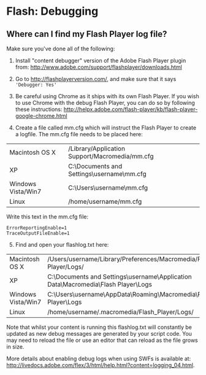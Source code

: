 Flash: Debugging
================


Where can I find my Flash Player log file?
------------------------------------------


Make sure you've done all of the following:

1) Install "content debugger" version of the Adobe Flash Player plugin from: http://www.adobe.com/support/flashplayer/downloads.html

2) Go to http://flashplayerversion.com/, and make sure that it says `'Debugger: Yes'` 

3) Be careful using Chrome as it ships with its own Flash Player. If you wish to use Chrome with the debug Flash Player, you can do so by following these instructions: http://helpx.adobe.com/flash-player/kb/flash-player-google-chrome.html

4) Create a file called mm.cfg which will instruct the Flash Player to create a logfile. The mm.cfg file needs to be placed here:


| | |
|:---|:---|
|Macintosh OS X |/Library/Application Support/Macromedia/mm.cfg |
|XP |C:\Documents and Settings\username\mm.cfg |
|Windows Vista/Win7 |C:\Users\username\mm.cfg |
|Linux |/home/username/mm.cfg |

Write this text in the mm.cfg file:



````
ErrorReportingEnable=1
TraceOutputFileEnable=1

````

5) Find and open your flashlog.txt here:



| | |
|:---|:---|
|Macintosh OS X|/Users/username/Library/Preferences/Macromedia/Flash Player/Logs/|
|XP|C:\Documents and Settings\username\Application Data\Macromedia\Flash Player\Logs|
|Windows Vista/Win7|C:\Users\username\AppData\Roaming\Macromedia\Flash Player\Logs|
|Linux|/home/username/.macromedia/Flash_Player/Logs/|

Note that whilst your content is running this flashlog.txt will constantly be updated as new debug messages are generated by your script code. You may need to reload the file or use an editor that can reload as the file grows in size.

More details about enabling debug logs when using SWFs is available at: http://livedocs.adobe.com/flex/3/html/help.html?content=logging_04.html.
